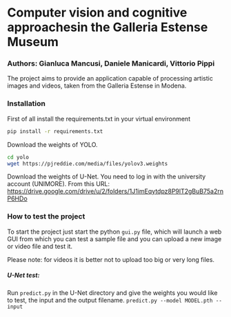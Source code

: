 # Computer vision and cognitive approachesin the Galleria Estense Museum
### Authors: Gianluca Mancusi, Daniele Manicardi, Vittorio Pippi

The  project  aims  to  provide  an  application  capable  of processing artistic images and videos, taken from the Galleria Estense in Modena.

### Installation

First of all install the requirements.txt in your virtual environment
```sh
pip install -r requirements.txt
```

Download the weights of YOLO.
```sh
cd yolo
wget https://pjreddie.com/media/files/yolov3.weights
```

Download the weights of U-Net. You need to log in with the university account (UNIMORE).
From this URL: https://drive.google.com/drive/u/2/folders/1J1imEqytdpz8P9lT2gBuB75a2rnP6HDo

### How to test the project
To start the project just start the python `gui.py` file, which will launch a web GUI from which you can test a sample file and you can upload a new image or video file and test it.

Please note: for videos it is better not to upload too big or very long files.

##### U-Net test:
Run `predict.py` in the U-Net directory and give the weights you would like to test, the input and the output filename.
`predict.py --model MODEL.pth --input `
